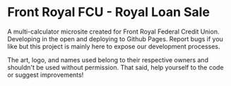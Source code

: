 # Front Royal FCU - Royal Loan Sale

A multi-calculator microsite created for Front Royal Federal Credit Union. Developing in the open and deploying to Github Pages. Report bugs if you like but this project is mainly here to expose our development processes.

The art, logo, and names used belong to their respective owners and shouldn't be used without permission. That said, help yourself to the code or suggest improvements!
